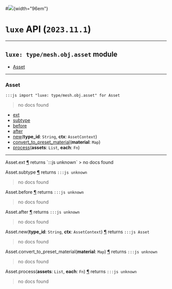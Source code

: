 #![](../../../../../../images/luxe-dark.svg){width="96em"}

# `luxe` API (`2023.11.1`)  


---

## `luxe: type/mesh.obj.asset` module

- [Asset](#asset)   

---

### Asset
`:::js import "luxe: type/mesh.obj.asset" for Asset`
> no docs found

- [ext](#Asset.ext)
- [subtype](#Asset.subtype)
- [before](#Asset.before)
- [after](#Asset.after)
- [new](#Asset.new+2)(**type_id**: `String`, **ctx**: `AssetContext`)
- [convert_to_preset_material](#Asset.convert_to_preset_material)(**material**: `Map`)
- [process](#Asset.process+2)(**assets**: `List`, **each**: `Fn`)

<hr/>
<endpoint module="luxe: type/mesh.obj.asset" class="Asset" signature="ext"></endpoint>
<signature id="Asset.ext">Asset.ext
<a class="headerlink" href="#Asset.ext" title="Permanent link">¶</a></signature>
<span class='api_ret'>returns</span> `:::js unknown`
> no docs found   

<endpoint module="luxe: type/mesh.obj.asset" class="Asset" signature="subtype"></endpoint>
<signature id="Asset.subtype">Asset.subtype
<a class="headerlink" href="#Asset.subtype" title="Permanent link">¶</a></signature>
<span class='api_ret'>returns</span> `:::js unknown`
> no docs found   

<endpoint module="luxe: type/mesh.obj.asset" class="Asset" signature="before"></endpoint>
<signature id="Asset.before">Asset.before
<a class="headerlink" href="#Asset.before" title="Permanent link">¶</a></signature>
<span class='api_ret'>returns</span> `:::js unknown`
> no docs found   

<endpoint module="luxe: type/mesh.obj.asset" class="Asset" signature="after"></endpoint>
<signature id="Asset.after">Asset.after
<a class="headerlink" href="#Asset.after" title="Permanent link">¶</a></signature>
<span class='api_ret'>returns</span> `:::js unknown`
> no docs found   

<endpoint module="luxe: type/mesh.obj.asset" class="Asset" signature="new(type_id : String, ctx : AssetContext)"></endpoint>
<signature id="Asset.new+2">Asset.new(**type_id**: `String`, **ctx**: `AssetContext`)
<a class="headerlink" href="#Asset.new+2" title="Permanent link">¶</a></signature>
<span class='api_ret'>returns</span> `:::js Asset`
> no docs found   

<endpoint module="luxe: type/mesh.obj.asset" class="Asset" signature="convert_to_preset_material(material : Map)"></endpoint>
<signature id="Asset.convert_to_preset_material">Asset.convert_to_preset_material(**material**: `Map`)
<a class="headerlink" href="#Asset.convert_to_preset_material" title="Permanent link">¶</a></signature>
<span class='api_ret'>returns</span> `:::js unknown`
> no docs found   

<endpoint module="luxe: type/mesh.obj.asset" class="Asset" signature="process(assets : List, each : Fn)"></endpoint>
<signature id="Asset.process+2">Asset.process(**assets**: `List`, **each**: `Fn`)
<a class="headerlink" href="#Asset.process+2" title="Permanent link">¶</a></signature>
<span class='api_ret'>returns</span> `:::js unknown`
> no docs found   

